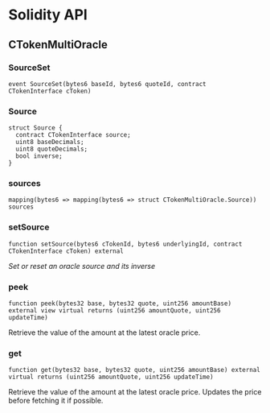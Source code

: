 # Solidity API

## CTokenMultiOracle

### SourceSet

```solidity
event SourceSet(bytes6 baseId, bytes6 quoteId, contract CTokenInterface cToken)
```

### Source

```solidity
struct Source {
  contract CTokenInterface source;
  uint8 baseDecimals;
  uint8 quoteDecimals;
  bool inverse;
}
```

### sources

```solidity
mapping(bytes6 => mapping(bytes6 => struct CTokenMultiOracle.Source)) sources
```

### setSource

```solidity
function setSource(bytes6 cTokenId, bytes6 underlyingId, contract CTokenInterface cToken) external
```

_Set or reset an oracle source and its inverse_

### peek

```solidity
function peek(bytes32 base, bytes32 quote, uint256 amountBase) external view virtual returns (uint256 amountQuote, uint256 updateTime)
```

Retrieve the value of the amount at the latest oracle price.

### get

```solidity
function get(bytes32 base, bytes32 quote, uint256 amountBase) external virtual returns (uint256 amountQuote, uint256 updateTime)
```

Retrieve the value of the amount at the latest oracle price. Updates the price before fetching it if possible.

